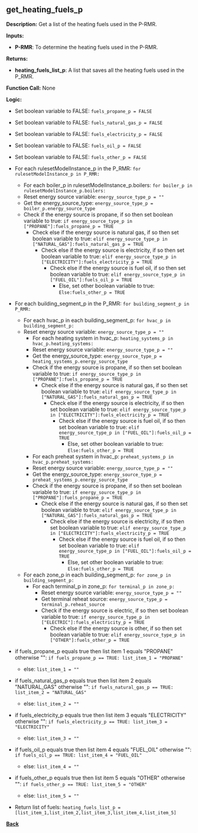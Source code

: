 ## get_heating_fuels_p

**Description:** Get a list of the heating fuels used in the P-RMR.  

**Inputs:**
- **P-RMR**: To determine the heating fuels used in the P-RMR.

**Returns:**
- **heating_fuels_list_p**: A list that saves all the heating fuels used in the P_RMR.
 
**Function Call:** None


**Logic:**
- Set boolean variable to FALSE: `fuels_propane_p = FALSE`
- Set boolean variable to FALSE: `fuels_natural_gas_p = FALSE`
- Set boolean variable to FALSE: `fuels_electricity_p = FALSE`
- Set boolean variable to FALSE: `fuels_oil_p = FALSE`
- Set boolean variable to FALSE: `fuels_other_p = FALSE`

- For each rulesetModelInstance_p in the P_RMR: `for rulesetModelInstance_p in P_RMR:`
    - For each boiler_p in rulesetModelInstance_p.boilers: `for boiler_p in rulesetModelInstance_p.boilers:`
    - Reset energy source variable: `energy_source_type_p = ""`
    - Get the energy_source_type: `energy_source_type_p = boiler_p.energy_source_type` 
    - Check if the energy source is propane, if so then set boolean variable to true: `if energy_source_type_p in ["PROPANE"]:fuels_propane_p = TRUE`
        - Check else if the energy source is natural gas, if so then set boolean variable to true: `elif energy_source_type_p in ["NATURAL_GAS"]:fuels_natural_gas_p = TRUE`
            - Check else if the energy source is electricity, if so then set boolean variable to true: `elif energy_source_type_p in ["ELECTRICITY"]:fuels_electricity_p = TRUE`
                - Check else if the energy source is fuel oil, if so then set boolean variable to true: `elif energy_source_type_p in ["FUEL_OIL"]:fuels_oil_p = TRUE`
                    - Else, set other boolean variable to true: `Else:fuels_other_p = TRUE`
- For each building_segment_p in the P_RMR: `for building_segment_p in P_RMR:`
    - For each hvac_p in each building_segment_p: `for hvac_p in building_segment_p:`
    - Reset energy source variable: `energy_source_type_p = ""`
        - For each heating system in hvac_p: `heating_systems_p in hvac_p.heating_systems:`
        - Reset energy source variable: `energy_source_type_p = ""`
        - Get the energy_source_type: `energy_source_type_p = heating_systems_p.energy_source_type`
        - Check if the energy source is propane, if so then set boolean variable to true: `if energy_source_type_p in ["PROPANE"]:fuels_propane_p = TRUE`
            - Check else if the energy source is natural gas, if so then set boolean variable to true: `elif energy_source_type_p in ["NATURAL_GAS"]:fuels_natural_gas_p = TRUE`
                - Check else if the energy source is electricity, if so then set boolean variable to true: `elif energy_source_type_p in ["ELECTRICITY"]:fuels_electricity_p = TRUE`
                    - Check else if the energy source is fuel oil, if so then set boolean variable to true: `elif energy_source_type_p in ["FUEL_OIL"]:fuels_oil_p = TRUE`
                        - Else, set other boolean variable to true: `Else:fuels_other_p = TRUE`
        - For each preheat system in hvac_p: `preheat_systems_p in hvac_p.preheat_systems:`
        - Reset energy source variable: `energy_source_type_p = ""`
        - Get the energy_source_type: `energy_source_type_p = preheat_systems_p.energy_source_type`
        - Check if the energy source is propane, if so then set boolean variable to true: `if energy_source_type_p in ["PROPANE"]:fuels_propane_p = TRUE`
            - Check else if the energy source is natural gas, if so then set boolean variable to true: `elif energy_source_type_p in ["NATURAL_GAS"]:fuels_natural_gas_p = TRUE`
                - Check else if the energy source is electricity, if so then set boolean variable to true: `elif energy_source_type_p in ["ELECTRICITY"]:fuels_electricity_p = TRUE`
                    - Check else if the energy source is fuel oil, if so then set boolean variable to true: `elif energy_source_type_p in ["FUEL_OIL"]:fuels_oil_p = TRUE`
                        - Else, set other boolean variable to true: `Else:fuels_other_p = TRUE`
    - For each zone_p in each building_segment_p: `for zone_p in building_segment_p:`
        - For each terminal_p in zone_p: `for terminal_p in zone_p:`
            - Reset energy source variable: `energy_source_type_p = ""`
            - Get terminal reheat source: `energy_source_type_p = terminal_p.reheat_source`
            - Check if the energy source is electric, if so then set boolean variable to true: `if energy_source_type_p in ["ELECTRIC"]:fuels_electricity_p = TRUE`
                - Check else if the energy source is other, if so then set boolean variable to true: `elif energy_source_type_p in ["OTHER"]:fuels_other_p = TRUE`

- if fuels_propane_p equals true then list item 1 equals "PROPANE" otherwise "": `if fuels_propane_p == TRUE: list_item_1 = "PROPANE"`
    - else: `list_item_1 = ""`
- if fuels_natural_gas_p equals true then list item 2 equals "NATURAL_GAS" otherwise "": `if fuels_natural_gas_p == TRUE: list_item_2 = "NATURAL_GAS"`
    - else: `list_item_2 = ""`
- if fuels_electricity_p equals true then list item 3 equals "ELECTRICITY" otherwise "": `if fuels_electricity_p == TRUE: list_item_3 = "ELECTRICITY"`
    - else: `list_item_3 = ""`
- if fuels_oil_p equals true then list item 4 equals "FUEL_OIL" otherwise "": `if fuels_oil_p == TRUE: list_item_4 = "FUEL_OIL"`
    - else: `list_item_4 = ""`
- if fuels_other_p equals true then list item 5 equals "OTHER" otherwise "": `if fuels_other_p == TRUE: list_item_5 = "OTHER"`
    - else: `list_item_5 = ""`

- Return list of fuels: `heating_fuels_list_p = [list_item_1,list_item_2,list_item_3,list_item_4,list_item_5]`

**[Back](../_toc.md)**